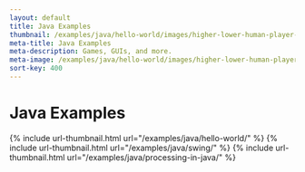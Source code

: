 ```yaml
---
layout: default
title: Java Examples
thumbnail: /examples/java/hello-world/images/higher-lower-human-player-2.png
meta-title: Java Examples
meta-description: Games, GUIs, and more.
meta-image: /examples/java/hello-world/images/higher-lower-human-player-3.png
sort-key: 400
---
```


# Java Examples

{% include url-thumbnail.html url="/examples/java/hello-world/" %}
{% include url-thumbnail.html url="/examples/java/swing/" %}
{% include url-thumbnail.html url="/examples/java/processing-in-java/" %}